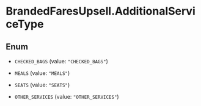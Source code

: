 # BrandedFaresUpsell.AdditionalServiceType

## Enum


* `CHECKED_BAGS` (value: `"CHECKED_BAGS"`)

* `MEALS` (value: `"MEALS"`)

* `SEATS` (value: `"SEATS"`)

* `OTHER_SERVICES` (value: `"OTHER_SERVICES"`)



